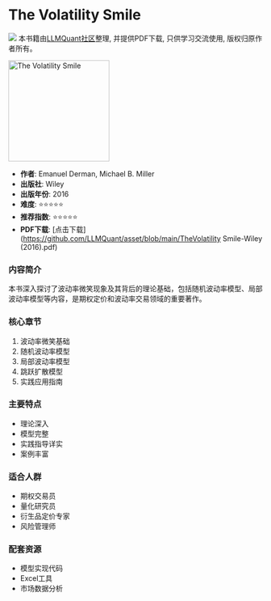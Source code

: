 # The Volatility Smile

![](https://fastly.jsdelivr.net/gh/bucketio/img3@main/2024/09/04/1725464231869-e0b2f727-2a0f-4270-bf6c-31ddc350426a.gif)
本书籍由[LLMQuant社区](https://llmquant.com/)整理, 并提供PDF下载, 只供学习交流使用, 版权归原作者所有。

<img src="cover.jpg" alt="The Volatility Smile" width="200"/>

- **作者**: Emanuel Derman, Michael B. Miller
- **出版社**: Wiley
- **出版年份**: 2016
- **难度**: ⭐⭐⭐⭐⭐
- **推荐指数**: ⭐⭐⭐⭐⭐
- **PDF下载**: [点击下载](https://github.com/LLMQuant/asset/blob/main/TheVolatility Smile-Wiley (2016).pdf)

### 内容简介

本书深入探讨了波动率微笑现象及其背后的理论基础，包括随机波动率模型、局部波动率模型等内容，是期权定价和波动率交易领域的重要著作。

### 核心章节

1. 波动率微笑基础
2. 随机波动率模型
3. 局部波动率模型
4. 跳跃扩散模型
5. 实践应用指南

### 主要特点

- 理论深入
- 模型完整
- 实践指导详实
- 案例丰富

### 适合人群

- 期权交易员
- 量化研究员
- 衍生品定价专家
- 风险管理师

### 配套资源

- 模型实现代码
- Excel工具
- 市场数据分析
